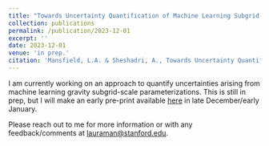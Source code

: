 ```yaml
---
title: "Towards Uncertainty Quantification of Machine Learning Subgrid-Scale Parameterization"
collection: publications
permalink: /publication/2023-12-01
excerpt: ''
date: 2023-12-01
venue: 'in prep.'
citation: 'Mansfield, L.A. & Sheshadri, A., Towards Uncertainty Quantification of Machine Learning Subgrid-Scale Parameterizations, in prep.'
---
```


I am currently working on an approach to quantify uncertainties arising from machine learning gravity subgrid-scale parameterizations. This is still in prep, but I will make an early pre-print available [here](http://lm2612.github.io/files/WavenetUQ.pdf) in late December/early January.

Please reach out to me for more information or with any feedback/comments at lauraman@stanford.edu.
